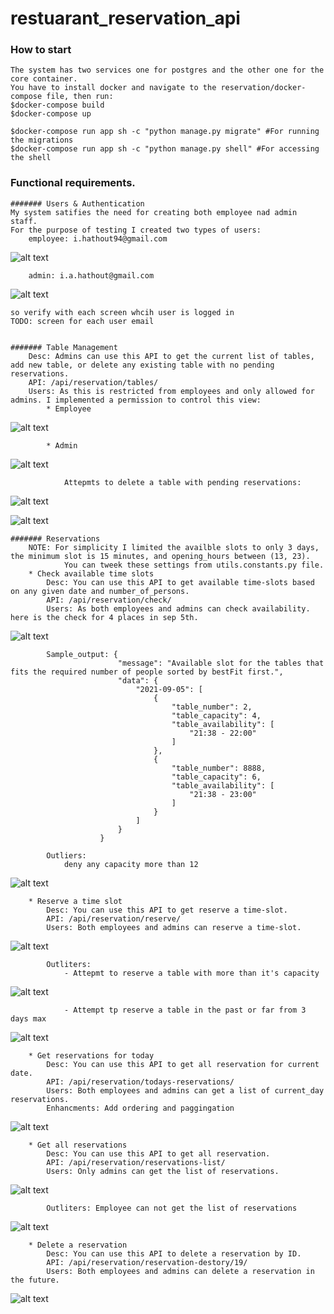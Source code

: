 # restuarant_reservation_api

### How to start
    The system has two services one for postgres and the other one for the core container.
    You have to install docker and navigate to the reservation/docker-compose file, then run:
    $docker-compose build
    $docker-compose up

    $docker-compose run app sh -c "python manage.py migrate" #For running the migrations
    $docker-compose run app sh -c "python manage.py shell" #For accessing the shell


### Functional requirements. 
    ####### Users & Authentication
    My system satifies the need for creating both employee nad admin staff.
    For the purpose of testing I created two types of users: 
        employee: i.hathout94@gmail.com



![alt text](https://imgur.com/CGfSPnO.png)



        admin: i.a.hathout@gmail.com



![alt text](https://imgur.com/YMzU8BA.png)



    so verify with each screen whcih user is logged in 
    TODO: screen for each user email


    ####### Table Management
        Desc: Admins can use this API to get the current list of tables, add new table, or delete any existing table with no pending reservations.
        API: /api/reservation/tables/
        Users: As this is restricted from employees and only allowed for admins. I implemented a permission to control this view:
            * Employee



![alt text](https://imgur.com/e05FAnp.png "employee_table")



            * Admin



![alt text](https://imgur.com/9h12iXE.png "table_table")




                Attepmts to delete a table with pending reservations:



![alt text](https://imgur.com/undefined.png)




![alt text](https://imgur.com/1E1eOD2.png)




    ####### Reservations
        NOTE: For simplicity I limited the availble slots to only 3 days, the minimum slot is 15 minutes, and opening_hours between (13, 23).
                You can tweek these settings from utils.constants.py file.
        * Check available time slots
            Desc: You can use this API to get available time-slots based on any given date and number_of_persons.
            API: /api/reservation/check/
            Users: As both employees and admins can check availability. here is the check for 4 places in sep 5th.




![alt text](https://imgur.com/hemqW9y.png)




            Sample_output: {
                            "message": "Available slot for the tables that fits the required number of people sorted by bestFit first.",
                            "data": {
                                "2021-09-05": [
                                    {
                                        "table_number": 2,
                                        "table_capacity": 4,
                                        "table_availability": [
                                            "21:38 - 22:00"
                                        ]
                                    },
                                    {
                                        "table_number": 8888,
                                        "table_capacity": 6,
                                        "table_availability": [
                                            "21:38 - 23:00"
                                        ]
                                    }
                                ]
                            }
                        }
        
            Outliers:
                deny any capacity more than 12




![alt text](https://imgur.com/undefined.png)




        * Reserve a time slot
            Desc: You can use this API to get reserve a time-slot.
            API: /api/reservation/reserve/
            Users: Both employees and admins can reserve a time-slot.



![alt text](https://imgur.com/RkWadBm.png)



            Outliters:
                - Attepmt to reserve a table with more than it's capacity




![alt text](https://imgur.com/undefined.png)




                - Attempt tp reserve a table in the past or far from 3 days max




![alt text](https://imgur.com/2hLbtKQ.png)



        * Get reservations for today
            Desc: You can use this API to get all reservation for current date.
            API: /api/reservation/todays-reservations/
            Users: Both employees and admins can get a list of current_day reservations.
            Enhancments: Add ordering and paggingation 




![alt text](https://imgur.com/undefined.png)



        * Get all reservations
            Desc: You can use this API to get all reservation.
            API: /api/reservation/reservations-list/
            Users: Only admins can get the list of reservations.




![alt text](https://imgur.com/5D9VUb0.png)





            Outliters: Employee can not get the list of reservations





![alt text](https://imgur.com/GY2z0JY.png)





        * Delete a reservation
            Desc: You can use this API to delete a reservation by ID.
            API: /api/reservation/reservation-destory/19/
            Users: Both employees and admins can delete a reservation in the future.



![alt text](https://i.imgur.com/vvNYET3.png)

